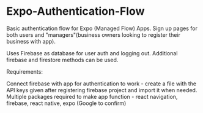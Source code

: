# Expo-Authentication-Flow
Basic authentication flow for Expo (Managed Flow) Apps. Sign up pages for both users and "managers"(business owners looking to register their business with app).

Uses Firebase as database for user auth and logging out. Additional firebase and firestore methods can be used. 

Requirements:

Connect firebase with app for authentication to work - create a file with the API keys given after registering firebase project and import it when needed.
Multiple packages required to make app function - react navigation, firebase, react native, expo (Google to confirm)


